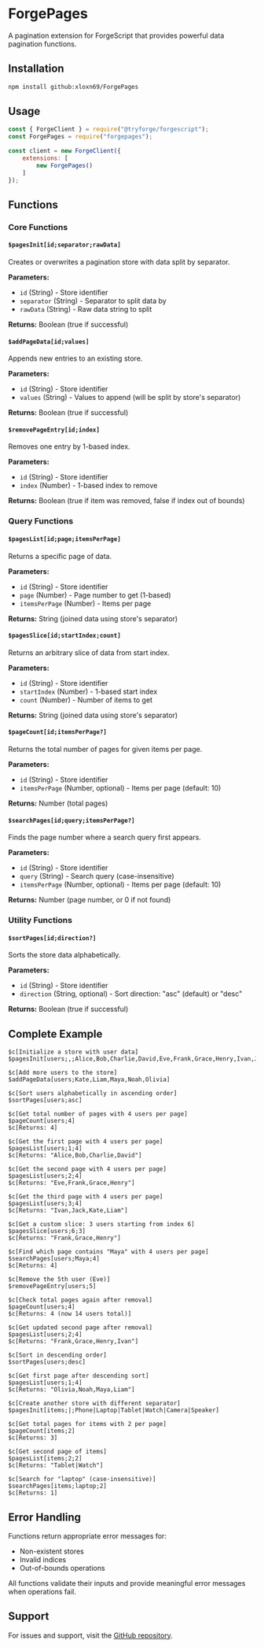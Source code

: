 # ForgePages

A pagination extension for ForgeScript that provides powerful data pagination functions.

## Installation

```bash
npm install github:xloxn69/ForgePages
```

## Usage

```javascript
const { ForgeClient } = require("@tryforge/forgescript");
const ForgePages = require("forgepages");

const client = new ForgeClient({
    extensions: [
        new ForgePages()
    ]
});
```

## Functions

### Core Functions

#### `$pagesInit[id;separator;rawData]`
Creates or overwrites a pagination store with data split by separator.

**Parameters:**
- `id` (String) - Store identifier
- `separator` (String) - Separator to split data by
- `rawData` (String) - Raw data string to split

**Returns:** Boolean (true if successful)

#### `$addPageData[id;values]`
Appends new entries to an existing store.

**Parameters:**
- `id` (String) - Store identifier
- `values` (String) - Values to append (will be split by store's separator)

**Returns:** Boolean (true if successful)

#### `$removePageEntry[id;index]`
Removes one entry by 1-based index.

**Parameters:**
- `id` (String) - Store identifier  
- `index` (Number) - 1-based index to remove

**Returns:** Boolean (true if item was removed, false if index out of bounds)

### Query Functions

#### `$pagesList[id;page;itemsPerPage]`
Returns a specific page of data.

**Parameters:**
- `id` (String) - Store identifier
- `page` (Number) - Page number to get (1-based)
- `itemsPerPage` (Number) - Items per page

**Returns:** String (joined data using store's separator)

#### `$pagesSlice[id;startIndex;count]`
Returns an arbitrary slice of data from start index.

**Parameters:**
- `id` (String) - Store identifier
- `startIndex` (Number) - 1-based start index
- `count` (Number) - Number of items to get

**Returns:** String (joined data using store's separator)

#### `$pageCount[id;itemsPerPage?]`
Returns the total number of pages for given items per page.

**Parameters:**
- `id` (String) - Store identifier
- `itemsPerPage` (Number, optional) - Items per page (default: 10)

**Returns:** Number (total pages)

#### `$searchPages[id;query;itemsPerPage?]`
Finds the page number where a search query first appears.

**Parameters:**
- `id` (String) - Store identifier
- `query` (String) - Search query (case-insensitive)
- `itemsPerPage` (Number, optional) - Items per page (default: 10)

**Returns:** Number (page number, or 0 if not found)

### Utility Functions

#### `$sortPages[id;direction?]`
Sorts the store data alphabetically.

**Parameters:**
- `id` (String) - Store identifier
- `direction` (String, optional) - Sort direction: "asc" (default) or "desc"

**Returns:** Boolean (true if successful)

## Complete Example

```
$c[Initialize a store with user data]
$pagesInit[users;,;Alice,Bob,Charlie,David,Eve,Frank,Grace,Henry,Ivan,Jack]

$c[Add more users to the store]
$addPageData[users;Kate,Liam,Maya,Noah,Olivia]

$c[Sort users alphabetically in ascending order]
$sortPages[users;asc]

$c[Get total number of pages with 4 users per page]
$pageCount[users;4]
$c[Returns: 4]

$c[Get the first page with 4 users per page]
$pagesList[users;1;4]
$c[Returns: "Alice,Bob,Charlie,David"]

$c[Get the second page with 4 users per page]
$pagesList[users;2;4]
$c[Returns: "Eve,Frank,Grace,Henry"]

$c[Get the third page with 4 users per page]
$pagesList[users;3;4]
$c[Returns: "Ivan,Jack,Kate,Liam"]

$c[Get a custom slice: 3 users starting from index 6]
$pagesSlice[users;6;3]
$c[Returns: "Frank,Grace,Henry"]

$c[Find which page contains "Maya" with 4 users per page]
$searchPages[users;Maya;4]
$c[Returns: 4]

$c[Remove the 5th user (Eve)]
$removePageEntry[users;5]

$c[Check total pages again after removal]
$pageCount[users;4]
$c[Returns: 4 (now 14 users total)]

$c[Get updated second page after removal]
$pagesList[users;2;4]
$c[Returns: "Frank,Grace,Henry,Ivan"]

$c[Sort in descending order]
$sortPages[users;desc]

$c[Get first page after descending sort]
$pagesList[users;1;4]
$c[Returns: "Olivia,Noah,Maya,Liam"]

$c[Create another store with different separator]
$pagesInit[items;|;Phone|Laptop|Tablet|Watch|Camera|Speaker]

$c[Get total pages for items with 2 per page]
$pageCount[items;2]
$c[Returns: 3]

$c[Get second page of items]
$pagesList[items;2;2]
$c[Returns: "Tablet|Watch"]

$c[Search for "laptop" (case-insensitive)]
$searchPages[items;laptop;2]
$c[Returns: 1]
```

## Error Handling

Functions return appropriate error messages for:
- Non-existent stores
- Invalid indices
- Out-of-bounds operations

All functions validate their inputs and provide meaningful error messages when operations fail.

## Support

For issues and support, visit the [GitHub repository](https://github.com/xloxn69/ForgePages). 